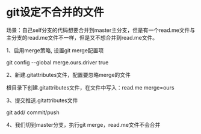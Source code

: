 # git设定不合并的文件

场景：自己self分支的代码想要合并到master主分支，但是有一个read.me文件与主分支的read.me文件不一样，但是又不想合并到read.me文件。



1、启用merge策略, 设置git merge配置项

git config --global merge.ours.driver true

2、新建.gitattributes文件，配置要忽略merge的文件

根目录下创建.gitattributes文件，在文件中写入：read.me merge=ours

3、提交推送.gitattributes文件

git add/ commit/push

4、我们切到master分支，执行git merge，read.me文件不会合并

